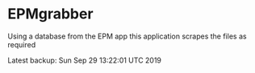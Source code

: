 # EPMgrabber
Using a database from the EPM app this application scrapes the files as required


Latest backup: Sun Sep 29 13:22:01 UTC 2019
